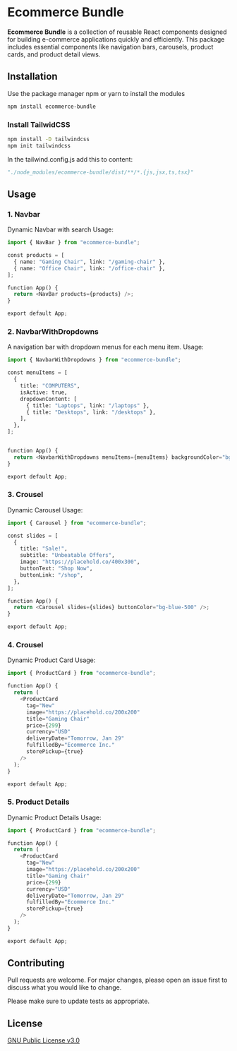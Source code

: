 # Ecommerce Bundle

**Ecommerce Bundle** is a collection of reusable React components designed for building e-commerce applications quickly and efficiently. This package includes essential components like navigation bars, carousels, product cards, and product detail views.

## Installation

Use the package manager npm or yarn to install the modules

```bash
npm install ecommerce-bundle
```

### Install TailwidCSS

```bash
npm install -D tailwindcss
npm init tailwindcss
```

In the tailwind.config.js add this to content:

```python
"./node_modules/ecommerce-bundle/dist/**/*.{js,jsx,ts,tsx}"
```

## Usage

### 1. Navbar

Dynamic Navbar with search
Usage:

```python
import { NavBar } from "ecommerce-bundle";

const products = [
  { name: "Gaming Chair", link: "/gaming-chair" },
  { name: "Office Chair", link: "/office-chair" },
];

function App() {
  return <NavBar products={products} />;
}

export default App;
```

### 2. NavbarWithDropdowns

A navigation bar with dropdown menus for each menu item.
Usage:

```python
import { NavbarWithDropdowns } from "ecommerce-bundle";

const menuItems = [
  {
    title: "COMPUTERS",
    isActive: true,
    dropdownContent: [
      { title: "Laptops", link: "/laptops" },
      { title: "Desktops", link: "/desktops" },
    ],
  },
];


function App() {
  return <NavbarWithDropdowns menuItems={menuItems} backgroundColor="bg-yellow-500" />;
}

export default App;
```

### 3. Crousel

Dynamic Carousel
Usage:

```python
import { Carousel } from "ecommerce-bundle";

const slides = [
  {
    title: "Sale!",
    subtitle: "Unbeatable Offers",
    image: "https://placehold.co/400x300",
    buttonText: "Shop Now",
    buttonLink: "/shop",
  },
];

function App() {
  return <Carousel slides={slides} buttonColor="bg-blue-500" />;
}

export default App;
```

### 4. Crousel

Dynamic Product Card
Usage:

```python
import { ProductCard } from "ecommerce-bundle";

function App() {
  return (
    <ProductCard
      tag="New"
      image="https://placehold.co/200x200"
      title="Gaming Chair"
      price={299}
      currency="USD"
      deliveryDate="Tomorrow, Jan 29"
      fulfilledBy="Ecommerce Inc."
      storePickup={true}
    />
  );
}

export default App;
```

### 5. Product Details

Dynamic Product Details
Usage:

```python
import { ProductCard } from "ecommerce-bundle";

function App() {
  return (
    <ProductCard
      tag="New"
      image="https://placehold.co/200x200"
      title="Gaming Chair"
      price={299}
      currency="USD"
      deliveryDate="Tomorrow, Jan 29"
      fulfilledBy="Ecommerce Inc."
      storePickup={true}
    />
  );
}

export default App;
```

## Contributing

Pull requests are welcome. For major changes, please open an issue first
to discuss what you would like to change.

Please make sure to update tests as appropriate.

## License

[GNU Public License v3.0](https://www.gnu.org/licenses/gpl-3.0.en.html)
